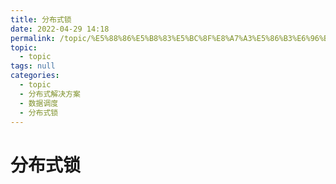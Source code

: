 ```yaml
---
title: 分布式锁
date: 2022-04-29 14:18
permalink: /topic/%E5%88%86%E5%B8%83%E5%BC%8F%E8%A7%A3%E5%86%B3%E6%96%B9%E6%A1%88/%E6%95%B0%E6%8D%AE%E8%B0%83%E5%BA%A6/%E5%88%86%E5%B8%83%E5%BC%8F%E9%94%81
topic: 
  - topic
tags: null
categories: 
  - topic
  - 分布式解决方案
  - 数据调度
  - 分布式锁
---
```

# 分布式锁

‍
